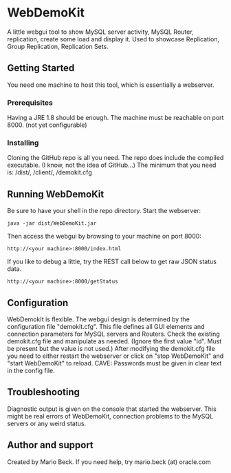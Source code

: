 # WebDemoKit

A little webgui tool to show MySQL server activity, MySQL Router, replication, create some load and display it.
Used to showcase Replication, Group Replication, Replication Sets. 

## Getting Started

You need one machine to host this tool, which is essentially a webserver.

### Prerequisites

Having a JRE 1.8 should be enough. The machine must be reachable on port 8000. (not yet configurable)

### Installing

Cloning the GitHub repo is all you need. The repo does include the compiled executable. (I know, not the idea of GitHub...) 
The minimum that you need is: /dist/, /client/, /demokit.cfg

## Running WebDemoKit

Be sure to have your shell in the repo directory. Start the webserver:

```
java -jar dist/WebDemoKit.jar
```

Then access the webgui by browsing to your machine on port 8000:

```
http://<your machine>:8000/index.html
```

If you like to debug a little, try the REST call below to get raw JSON status data.

```
http://<your machine>:8000/getStatus
```

## Configuration

WebDemokIt is flexible. The webgui design is determined by the configuration file "demokit.cfg". This file defines all GUI elements and connection parameters for MySQL servers and Routers. Check the existing demokit.cfg file and manipulate as needed. (Ignore the first value "id". Must be present but the value is not used.)
After modifying the demokit.cfg file you need to either restart the webserver or click on "stop WebDemoKit" and "start WebDemoKit" to reload.
CAVE: Passwords must be given in clear text in the config file.

## Troubleshooting

Diagnostic output is given on the console that started the webserver. This might be real errors of WebDemoKit, connection problems to the MySQL servers or any weird status.


## Author and support

Created by Mario Beck. If you need help, try mario.beck (at) oracle.com

